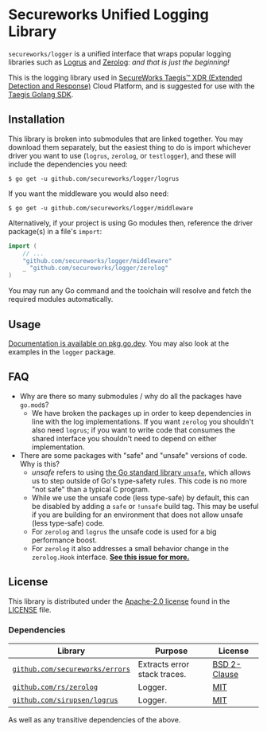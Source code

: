 # Secureworks Unified Logging Library

`secureworks/logger` is a unified interface that wraps popular logging
libraries such as [Logrus][logrus] and [Zerolog][zerolog]: _and that is just
the beginning!_

This is the logging library used in
[SecureWorks Taegis™ XDR (Extended Detection and Response)][taegis-xdr] Cloud
Platform, and is suggested for use with the [Taegis Golang SDK][taegis-sdk].

## Installation

This library is broken into submodules that are linked together. You may
download them separately, but the easiest thing to do is import whichever
driver you want to use (`logrus`, `zerolog`, or `testlogger`), and these will
include the dependencies you need:

```
$ go get -u github.com/secureworks/logger/logrus
```

If you want the middleware you would also need:

```
$ go get -u github.com/secureworks/logger/middleware
```

Alternatively, if your project is using Go modules then, reference the driver
package(s) in a file's `import`:

```go
import (
	// ...
	"github.com/secureworks/logger/middleware"
	_ "github.com/secureworks/logger/zerolog"
)
```

You may run any Go command and the toolchain will resolve and fetch the
required modules automatically.

## Usage

[Documentation is available on pkg.go.dev][godocs]. You may also look at the
examples in the `logger` package.

## FAQ

- Why are there so many submodules / why do all the packages have `go.mod`s?
    - We have broken the packages up in order to keep dependencies in line with the log implementations. If you want 
      `zerolog` you shouldn't also need `logrus`; if you want to write code that consumes the shared interface you 
      shouldn't need to depend on either implementation. 
- There are some packages with "safe" and "unsafe" versions of code. Why is this?
    - *unsafe* refers to using [the Go standard library `unsafe`][unsafe], which allows us to step outside of Go's type-safety rules. This code is no more "not safe" than a typical C program.
    - While we use the unsafe code (less type-safe) by default, this can be disabled by adding a `safe` or `!unsafe` build tag. This may be useful if you are building for an environment that does not allow unsafe (less type-safe) code.
    - For `zerolog` and `logrus` the unsafe code is used for a big performance boost.
    - For `zerolog` it also addresses a small behavior change in the `zerolog.Hook` interface. **[See this issue for more.](https://github.com/rs/zerolog/issues/408)**

## License

This library is distributed under the [Apache-2.0 license][apache-2] found in
the [LICENSE](./LICENSE) file.

### Dependencies

| Library                                                                    | Purpose                         | License                                                          |
|----------------------------------------------------------------------------|---------------------------------|------------------------------------------------------------------|
| [`github.com/secureworks/errors`](https://github.com/secureworks/errors)   | Extracts error stack traces.    | [BSD 2-Clause](https://choosealicense.com/licenses/bsd-2-clause) |
| [`github.com/rs/zerolog`](https://github.com/rs/zerolog)                   | Logger.                         | [MIT](https://choosealicense.com/licenses/mit/)                  |
| [`github.com/sirupsen/logrus`](https://github.com/sirupsen/logrus)         | Logger.                         | [MIT](https://choosealicense.com/licenses/mit/)                  |

As well as any transitive dependencies of the above.

<!-- Links -->

[taegis-xdr]: https://www.secureworks.com/products/taegis/xdr
[taegis-sdk]: https://github.com/secureworks/taegis-sdk-go
[godocs]: https://pkg.go.dev/github.com/secureworks/logger
[logrus]: https://github.com/sirupsen/logrus
[zerolog]: https://github.com/rs/zerolog
[apache-2]: https://choosealicense.com/licenses/apache-2.0/
[unsafe]: https://pkg.go.dev/unsafe
